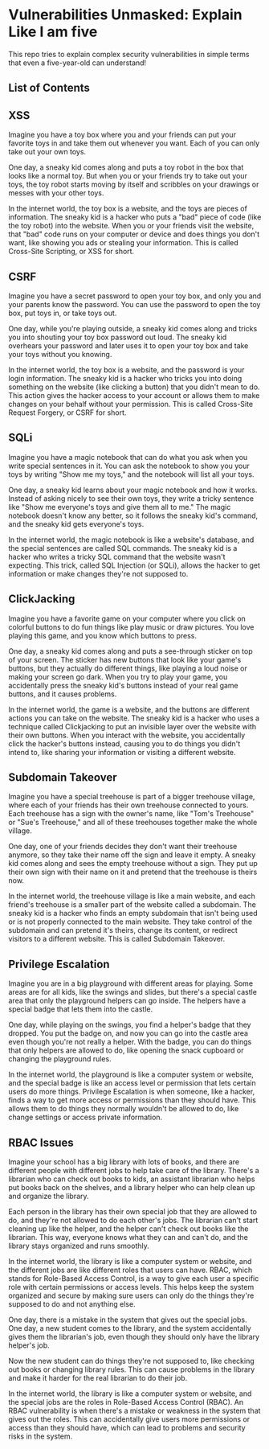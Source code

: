 # Vulnerabilities Unmasked: Explain Like I am five

 This repo tries to explain complex security vulnerabilities in simple terms that even a five-year-old can understand! 
 
 ## List of Contents
 
 
 
 ## XSS

Imagine you have a toy box where you and your friends can put your favorite toys in and take them out whenever you want. Each of you can only take out your own toys.

One day, a sneaky kid comes along and puts a toy robot in the box that looks like a normal toy. But when you or your friends try to take out your toys, the toy robot starts moving by itself and scribbles on your drawings or messes with your other toys.

In the internet world, the toy box is a website, and the toys are pieces of information. The sneaky kid is a hacker who puts a "bad" piece of code (like the toy robot) into the website. When you or your friends visit the website, that "bad" code runs on your computer or device and does things you don't want, like showing you ads or stealing your information. This is called Cross-Site Scripting, or XSS for short.


 ## CSRF
 
Imagine you have a secret password to open your toy box, and only you and your parents know the password. You can use the password to open the toy box, put toys in, or take toys out.

One day, while you're playing outside, a sneaky kid comes along and tricks you into shouting your toy box password out loud. The sneaky kid overhears your password and later uses it to open your toy box and take your toys without you knowing.

In the internet world, the toy box is a website, and the password is your login information. The sneaky kid is a hacker who tricks you into doing something on the website (like clicking a button) that you didn't mean to do. This action gives the hacker access to your account or allows them to make changes on your behalf without your permission. This is called Cross-Site Request Forgery, or CSRF for short.

## SQLi

Imagine you have a magic notebook that can do what you ask when you write special sentences in it. You can ask the notebook to show you your toys by writing "Show me my toys," and the notebook will list all your toys.

One day, a sneaky kid learns about your magic notebook and how it works. Instead of asking nicely to see their own toys, they write a tricky sentence like "Show me everyone's toys and give them all to me." The magic notebook doesn't know any better, so it follows the sneaky kid's command, and the sneaky kid gets everyone's toys.

In the internet world, the magic notebook is like a website's database, and the special sentences are called SQL commands. The sneaky kid is a hacker who writes a tricky SQL command that the website wasn't expecting. This trick, called SQL Injection (or SQLi), allows the hacker to get information or make changes they're not supposed to.

## ClickJacking

Imagine you have a favorite game on your computer where you click on colorful buttons to do fun things like play music or draw pictures. You love playing this game, and you know which buttons to press.

One day, a sneaky kid comes along and puts a see-through sticker on top of your screen. The sticker has new buttons that look like your game's buttons, but they actually do different things, like playing a loud noise or making your screen go dark. When you try to play your game, you accidentally press the sneaky kid's buttons instead of your real game buttons, and it causes problems.

In the internet world, the game is a website, and the buttons are different actions you can take on the website. The sneaky kid is a hacker who uses a technique called Clickjacking to put an invisible layer over the website with their own buttons. When you interact with the website, you accidentally click the hacker's buttons instead, causing you to do things you didn't intend to, like sharing your information or visiting a different website.


## Subdomain Takeover

Imagine you have a special treehouse is part of a bigger treehouse village, where each of your friends has their own treehouse connected to yours. Each treehouse has a sign with the owner's name, like "Tom's Treehouse" or "Sue's Treehouse," and all of these treehouses together make the whole village.

One day, one of your friends decides they don't want their treehouse anymore, so they take their name off the sign and leave it empty. A sneaky kid comes along and sees the empty treehouse without a sign. They put up their own sign with their name on it and pretend that the treehouse is theirs now.

In the internet world, the treehouse village is like a main website, and each friend's treehouse is a smaller part of the website called a subdomain. The sneaky kid is a hacker who finds an empty subdomain that isn't being used or is not properly connected to the main website. They take control of the subdomain and can pretend it's theirs, change its content, or redirect visitors to a different website. This is called Subdomain Takeover.


## Privilege Escalation

Imagine you are in a big playground with different areas for playing. Some areas are for all kids, like the swings and slides, but there's a special castle area that only the playground helpers can go inside. The helpers have a special badge that lets them into the castle.

One day, while playing on the swings, you find a helper's badge that they dropped. You put the badge on, and now you can go into the castle area even though you're not really a helper. With the badge, you can do things that only helpers are allowed to do, like opening the snack cupboard or changing the playground rules.

In the internet world, the playground is like a computer system or website, and the special badge is like an access level or permission that lets certain users do more things. Privilege Escalation is when someone, like a hacker, finds a way to get more access or permissions than they should have. This allows them to do things they normally wouldn't be allowed to do, like change settings or access private information.


## RBAC Issues

Imagine your school has a big library with lots of books, and there are different people with different jobs to help take care of the library. There's a librarian who can check out books to kids, an assistant librarian who helps put books back on the shelves, and a library helper who can help clean up and organize the library.

Each person in the library has their own special job that they are allowed to do, and they're not allowed to do each other's jobs. The librarian can't start cleaning up like the helper, and the helper can't check out books like the librarian. This way, everyone knows what they can and can't do, and the library stays organized and runs smoothly.

In the internet world, the library is like a computer system or website, and the different jobs are like different roles that users can have. RBAC, which stands for Role-Based Access Control, is a way to give each user a specific role with certain permissions or access levels. This helps keep the system organized and secure by making sure users can only do the things they're supposed to do and not anything else.

One day, there is a mistake in the system that gives out the special jobs. One day, a new student comes to the library, and the system accidentally gives them the librarian's job, even though they should only have the library helper's job.

Now the new student can do things they're not supposed to, like checking out books or changing library rules. This can cause problems in the library and make it harder for the real librarian to do their job.

In the internet world, the library is like a computer system or website, and the special jobs are the roles in Role-Based Access Control (RBAC). An RBAC vulnerability is when there's a mistake or weakness in the system that gives out the roles. This can accidentally give users more permissions or access than they should have, which can lead to problems and security risks in the system.

